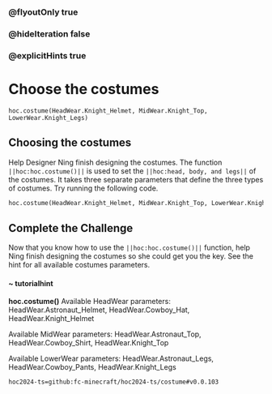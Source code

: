 ### @flyoutOnly true
### @hideIteration false
### @explicitHints true

# Choose the costumes

```python-template
hoc.costume(HeadWear.Knight_Helmet, MidWear.Knight_Top, LowerWear.Knight_Legs)
```

## Choosing the costumes
Help Designer Ning finish designing the costumes. The function ``||hoc:hoc.costume()||`` is used to set the ``||hoc:head, body, and legs||`` of the costumes. It takes three separate parameters that define the three types of costumes. Try running the following code. 

```python
hoc.costume(HeadWear.Knight_Helmet, MidWear.Knight_Top, LowerWear.Knight_Legs)
```

## Complete the Challenge 
Now that you know how to use the ``||hoc:hoc.costume()||`` function, help Ning finish designing the costumes so she could get you the key. See the hint for all available costumes parameters.

#### ~ tutorialhint
**hoc.costume()**
Available HeadWear parameters:
HeadWear.Astronaut_Helmet, HeadWear.Cowboy_Hat, HeadWear.Knight_Helmet

Available MidWear parameters:
HeadWear.Astronaut_Top, HeadWear.Cowboy_Shirt, HeadWear.Knight_Top

Available LowerWear parameters:
HeadWear.Astronaut_Legs, HeadWear.Cowboy_Pants, HeadWear.Knight_Legs




```package
hoc2024-ts=github:fc-minecraft/hoc2024-ts/costume#v0.0.103
```